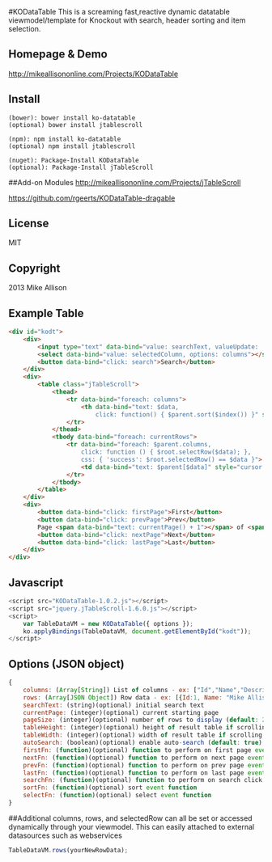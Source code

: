 #KODataTable
This is a screaming fast,reactive dynamic datatable viewmodel/template for Knockout with search, header sorting and item selection.

## Homepage & Demo
http://mikeallisononline.com/Projects/KODataTable

## Install
```
(bower): bower install ko-datatable
(optional) bower install jtablescroll

(npm): npm install ko-datatable
(optional) npm install jtablescroll

(nuget): Package-Install KODataTable
(optional): Package-Install jTableScroll
```

##Add-on Modules
http://mikeallisononline.com/Projects/jTableScroll

https://github.com/rgeerts/KODataTable-dragable

## License
MIT

## Copyright
2013 Mike Allison

## Example Table
```html
<div id="kodt">
    <div>
        <input type="text" data-bind="value: searchText, valueUpdate: 'afterkeydown'" />
        <select data-bind="value: selectedColumn, options: columns"></select>
        <button data-bind="click: search">Search</button>
    </div>
    <div>
        <table class="jTableScroll">
            <thead>
                <tr data-bind="foreach: columns">
                    <th data-bind="text: $data,
                        click: function() { $parent.sort($index()) }" style="cursor: pointer"></th>
                </tr>
            </thead>
            <tbody data-bind="foreach: currentRows">
                <tr data-bind="foreach: $parent.columns,
                    click: function () { $root.selectRow($data); },
                    css: { 'success': $root.selectedRow() == $data }">
                    <td data-bind="text: $parent[$data]" style="cursor: pointer"></td>
                </tr>
            </tbody>
        </table>
    </div>
    <div>
        <button data-bind="click: firstPage">First</button>
        <button data-bind="click: prevPage">Prev</button>
        Page <span data-bind="text: currentPage() + 1"></span> of <span data-bind="text: pageCount"></span>
        <button data-bind="click: nextPage">Next</button>
        <button data-bind="click: lastPage">Last</button>
    </div>
</div>
```

## Javascript
```javascript
<script src="KODataTable-1.0.2.js"></script>
<script src="jquery.jTableScroll-1.6.0.js"></script>
<script>
    var TableDataVM = new KODataTable({ options });
    ko.applyBindings(TableDataVM, document.getElementById("kodt"));
</script>
```

## Options (JSON object)
```javascript
{
    columns: (Array[String]) List of columns - ex: ["Id","Name","Description"]
    rows: (Array[JSON Object]) Row data - ex: [{Id:1, Name: "Mike Allison", Description: "Desc 1"}]
    searchText: (string)(optional) initial search text
    currentPage: (integer)(optional) current starting page
    pageSize: (integer)(optional) number of rows to display (default: 20)
    tableHeight: (integer)(optional) height of result table if scrolling
    tableWidth: (integer)(optional) width of result table if scrolling
    autoSearch: (boolean)(optional) enable auto-search (default: true)
    firstFn: (function)(optional) function to perform on first page event
    nextFn: (function)(optional) function to perform on next page event
    prevFn: (function)(optional) function to perform on prev page event
    lastFn: (function)(optional) function to perform on last page event
    searchFn: (function)(optional) function to perform on search click event
    sortFn: (function)(optional) sort event function
    selectFn: (function)(optional) select event function
}
```

##Additional
columns, rows, and selectedRow can all be set or accessed dynamically through your viewmodel. This can easily attached to external datasources such as webservices
```javascript
TableDataVM.rows(yourNewRowData);
```